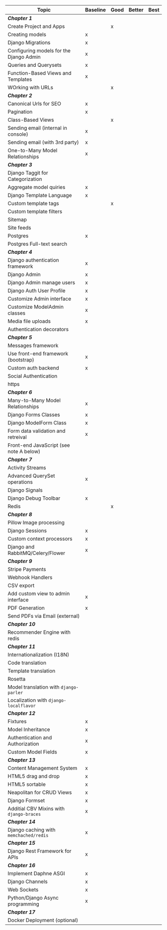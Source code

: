 Topic                                       | Baseline  | Good  | Better  | Best
---                                         | ---       | ---   | ---     | ---
***Chapter 1***                             |           |       |         |
Create Project and Apps                     |           |   x   |         |
Creating models                             | x         |       |         |
Django Migrations                           | x         |       |         |
Configuring models for the Django Admin     | x         |       |         |
Queries and Querysets                       | x         |       |         |
Function-Based Views and Templates          | x         |       |         |
WOrking with URLs                           |           |  x    |         |
***Chapter 2***                             |           |       |         |
Canonical Urls for SEO                      | x         |       |         |
Pagination                                  | x         |       |         |
Class-Based Views                           |           | x     |         |
Sending email (internal in console)         | x         |       |         |
Sending email (with 3rd party)              | x         |       |         |
One-to-Many Model Relationships             | x         |       |         |
***Chapter 3***                             |           |       |         | 
Django Taggit for Categorization            |           |       |         |
Aggregate model quiries                     | x         |       |         |
Django Template Language                    | x         |       |         |
Custom template tags                        |           | x     |         |
Custom template filters                     |           |       |         |
Sitemap                                     |           |       |         |
Site feeds                                  |           |       |         |
Postgres                                    |    x      |       |         |
Postgres Full-text search                   |           |       |         | 
***Chapter 4***                             |           |       |         |
Django authentication framework             | x         |       |         |
Django Admin                                | x         |       |         |
Django Admin manage users                   | x         |       |         | 
Django Auth User Profile                    | x         |       |         | 
Customize Admin interface                   | x         |       |         | 
Customize ModelAdmin classes                | x         |       |         |
Media file uploads                          | x         |       |         |
Authentication decorators                   |           |       |         |
***Chapter 5***                             |           |       |         |
Messages framework                          |           |       |         |
Use front-end framework (bootstrap)         |   x       |       |         |
Custom auth backend                         |    x      |       |         | 
Social Authentication                       |           |       |         | 
https                                       |           |       |         |
***Chapter 6***                             |           |       |         |
Many-to-Many Model Relationships            | x         |       |         |
Django Forms Classes                        | x         |       |         |
Django ModelForm Class                      | x         |       |         |
Form data validation and retreival          | x         |       |         |
Front-end JavaScript (see note A below)     |           |       |         | 
***Chapter 7***                             |           |       |         |
Activity Streams                            |           |       |         |
Advanced QuerySet operations                |   x       |       |         |
Django Signals                              |           |       |         |
Django Debug Toolbar                        | x         |       |         | 
Redis                                       |           |  x    |         | 
***Chapter 8***                             |           |       |         |
Pillow Image processing                     |           |       |         |
Django Sessions                             |  x        |       |         |
Custom context processors                   |  x        |       |         |
Django and RabbitMQ/Celery/Flower           |  x        |       |         | 
***Chapter 9***                             |           |       |         |
Stripe Payments                             |           |       |         |
Webhook Handlers                            |           |       |         |
CSV export                                  |           |       |         |
Add custom view to admin interface          |   x       |       |         |
PDF Generation                              |   x       |       |         | 
Send PDFs via Email (external)              |           |       |         | 
***Chapter 10***                            |           |       |         |
Recommender Engine with redis               |           |       |         | 
***Chapter 11***                            |           |       |         | 
Internationalization (I18N)                 |           |       |         |
Code translation                            |           |       |         |
Template translation                        |           |       |         |
Rosetta                                     |           |       |         |
Model translation with `django-parler`      |           |       |         |
Localization with `django-localflavor`      |           |       |         |
***Chapter 12***                            |           |       |         |
Fixtures                                    | x         |       |         |
Model Inheritance                           | x         |       |         |
Authentication and Authorization            | x         |       |         |
Custom Model Fields                         | x         |       |         |
***Chapter 13***                            |           |       |         |
Content Management System                   | x         |       |         |
HTML5 drag and drop                         | x         |       |         |
HTML5 sortable                              | x         |       |         |
Neapolitan for CRUD Views                   | x         |       |         | 
Django Formset                              | x         |       |         |
Additial CBV Mixins with `django-braces`    | x         |       |         |
***Chapter 14***                            |           |       |         |
Django caching with `memchached/redis`      |  x        |       |         | 
***Chapter 15***                            |           |       |         |
Django Rest Framework for APIs              | x         |       |         |
***Chapter 16***                            |           |       |         |
Implement Daphne ASGI                       | x         |       |         |
Django Channels                             | x         |       |         |
Web Sockets                                 | x         |       |         |
Python/Django Async programming             | x         |       |         |
***Chapter 17***                            |           |       |         |
Docker Deployment (optional)                |           |       |         |
